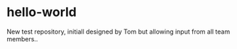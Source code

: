 # hello-world
New test repository, initiall designed by Tom but allowing input from all team members..
